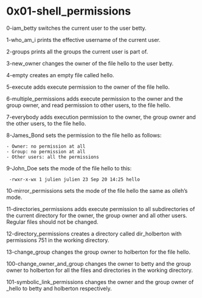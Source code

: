 # 0x01-shell_permissions

0-iam_betty switches the current user to the user betty.

1-who_am_i prints the effective username of the current user.

2-groups prints all the groups the current user is part of.

3-new_owner changes the owner of the file hello to the user betty.

4-empty creates an empty file called hello.

5-execute adds execute permission to the owner of the file hello.

6-multiple_permissions adds execute permission to the owner and the group owner, and read permission to other users, to the file hello.

7-everybody adds execution permission to the owner, the group owner and the other users, to the file hello.

8-James_Bond sets the permission to the file hello as follows:

    - Owner: no permission at all
    - Group: no permission at all
    - Other users: all the permissions

9-John_Doe sets the mode of the file hello to this:

<code> -rwxr-x-wx 1 julien julien 23 Sep 20 14:25 hello </code>


10-mirror_permissions sets the mode of the file hello the same as olleh’s mode.

11-directories_permissions adds execute permission to all subdirectories of the current directory for the owner, the group owner and all other users. Regular files should not be changed.


12-directory_permissions creates a directory called dir_holberton with permissions 751 in the working directory.


13-change_group changes the group owner to holberton for the file hello.

100-change_owner_and_group changes the owner to betty and the group owner to holberton for all the files and directories in the working directory.

101-symbolic_link_permissions changes the owner and the group owner of _hello to betty and holberton respectively.